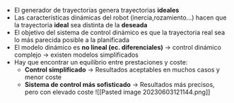 - El generador de trayectorias genera trayectorias **ideales**
- Las características dinámicas del robot (inercia,rozamiento...) hacen que la trayectoria **ideal** sea distinta de la **deseada**
- El objetivo del sistema de control dinámico es que la trayectoria real sea lo más parecida posible a la planificada
- El modelo dinámico es **no lineal (ec. diferenciales)** -> control dinámico complejo -> existen modelos simplificados
- Hay que encontrar un equilibrio entre prestaciones y coste:
	- **Control simplificado** -> Resultados aceptables en muchos casos y menor coste
	- **Sistema de control más sofisticado** -> Resultados más precisos, pero con elevado coste
![[Pasted image 20230603121144.png]]



